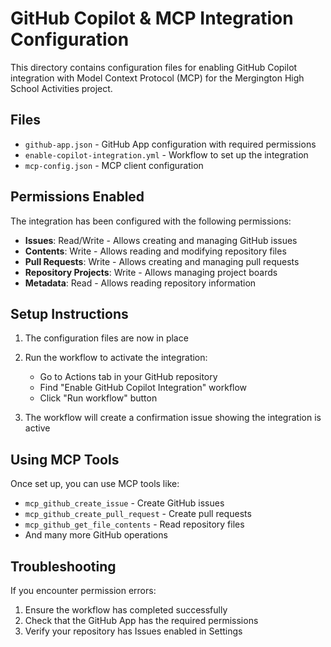 # GitHub Copilot & MCP Integration Configuration

This directory contains configuration files for enabling GitHub Copilot integration with Model Context Protocol (MCP) for the Mergington High School Activities project.

## Files

- `github-app.json` - GitHub App configuration with required permissions
- `enable-copilot-integration.yml` - Workflow to set up the integration
- `mcp-config.json` - MCP client configuration

## Permissions Enabled

The integration has been configured with the following permissions:

- **Issues**: Read/Write - Allows creating and managing GitHub issues
- **Contents**: Write - Allows reading and modifying repository files
- **Pull Requests**: Write - Allows creating and managing pull requests  
- **Repository Projects**: Write - Allows managing project boards
- **Metadata**: Read - Allows reading repository information

## Setup Instructions

1. The configuration files are now in place
2. Run the workflow to activate the integration:
   - Go to Actions tab in your GitHub repository
   - Find "Enable GitHub Copilot Integration" workflow
   - Click "Run workflow" button

3. The workflow will create a confirmation issue showing the integration is active

## Using MCP Tools

Once set up, you can use MCP tools like:
- `mcp_github_create_issue` - Create GitHub issues
- `mcp_github_create_pull_request` - Create pull requests
- `mcp_github_get_file_contents` - Read repository files
- And many more GitHub operations

## Troubleshooting

If you encounter permission errors:
1. Ensure the workflow has completed successfully
2. Check that the GitHub App has the required permissions
3. Verify your repository has Issues enabled in Settings
